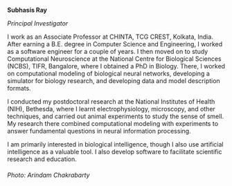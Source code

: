 **Subhasis Ray**

*Principal Investigator*

I work as an Associate Professor at CHINTA, TCG CREST, Kolkata, India. After earning a B.E. degree in Computer Science and Engineering, I worked as a software engineer for a couple of years. I then moved on to study Computational Neuroscience at the National Centre for Biological Sciences (NCBS), TIFR, Bangalore, where I obtained a PhD in Biology. There, I worked on computational modeling of biological neural networks, developing a simulator for biology research, and developing data and model description formats.

I conducted my postdoctoral research at the National Institutes of Health (NIH), Bethesda, where I learnt electrophysiology, microscopy, and other techniques, and carried out animal experiments to study the sense of smell. My research there combined computational modeling with experiments to answer fundamental questions in neural information processing.

I am primarily interested in biological intelligence, though I also use artificial intelligence as a valuable tool. I also develop software to facilitate scientific research and education.

###### *Photo: Arindam Chakrabarty*
